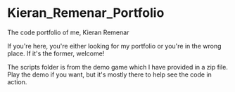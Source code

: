 # Kieran_Remenar_Portfolio
The code portfolio of me, Kieran Remenar

If you're here, you're either looking for my portfolio or you're in the wrong place.
If it's the former, welcome!

The scripts folder is from the demo game which I have provided in a zip file. Play the demo if you want, but it's mostly there to help see the code in action.
